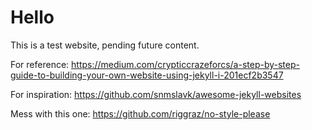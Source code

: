 # Hello
This is a test website, pending future content.

For reference: https://medium.com/crypticcrazeforcs/a-step-by-step-guide-to-building-your-own-website-using-jekyll-i-201ecf2b3547

For inspiration: https://github.com/snmslavk/awesome-jekyll-websites

Mess with this one: https://github.com/riggraz/no-style-please
